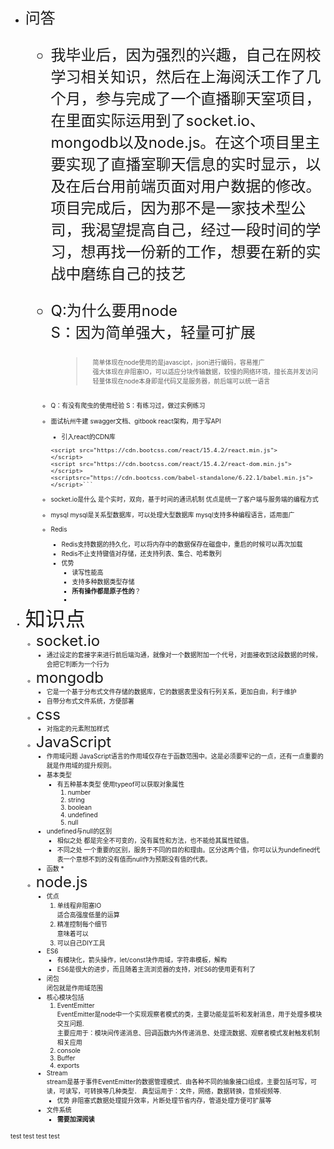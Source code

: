* <font size=5>问答
  * 我毕业后，因为强烈的兴趣，自己在网校学习相关知识，然后在上海阅沃工作了几个月，参与完成了一个直播聊天室项目，在里面实际运用到了socket.io、mongodb以及node.js。在这个项目里主要实现了直播室聊天信息的实时显示，以及在后台用前端页面对用户数据的修改。项目完成后，因为那不是一家技术型公司，我渴望提高自己，经过一段时间的学习，想再找一份新的工作，想要在新的实战中磨练自己的技艺

  * Q:为什么要用node <br>
    S：因为简单强大，轻量可扩展 <br>
    ><font size=1>简单体现在node使用的是javascipt，json进行编码，容易推广 <br>
    强大体现在非阻塞IO，可以适应分块传输数据，较慢的网络环境，擅长高并发访问
    轻量体现在node本身即是代码又是服务器，前后端可以统一语言

  * Q：有没有爬虫的使用经验
    S：有练习过，做过实例练习

  * 面试杭州牛建
  swagger文档、gitbook
  react架构，用于写API
	* 引入react的CDN库

  	```
    <script src="https://cdn.bootcss.com/react/15.4.2/react.min.js">
    </script>
    <script src="https://cdn.bootcss.com/react/15.4.2/react-dom.min.js">
    </script>
    <scriptsrc="https://cdn.bootcss.com/babel-standalone/6.22.1/babel.min.js"></script>```

  * socket.io是什么
    是个实时，双向，基于时间的通讯机制
    优点是统一了客户端与服务端的编程方式
  * mysql
    mysql是关系型数据库，可以处理大型数据库
    mysql支持多种编程语言，适用面广
  * Redis
    * Redis支持数据的持久化，可以将内存中的数据保存在磁盘中，重启的时候可以再次加载
    * Redis不止支持键值对存储，还支持列表、集合、哈希散列
    * 优势
      * 读写性能高
      * 支持多种数据类型存储
      * **所有操作都是原子性的**？
      * 
* <font size=6>知识点 <br></font>
  * <font size=5>socket.io <br></font>
    * 通过设定的套接字来进行前后端沟通，就像对一个数据附加一个代号，对面接收到这段数据的时候，会把它判断为一个行为 <br>
  * <font size=5>mongodb <br></font>
    * 它是一个基于分布式文件存储的数据库，它的数据表里没有行列关系，更加自由，利于维护 <br>
    * 自带分布式文件系统，方便部署 <br>
  * <font size=5>css <br></font>
    * 对指定的元素附加样式 <br>
  * <font size=5>JavaScript <br></font>
    * 作用域问题
      JavaScript语言的作用域仅存在于函数范围中。这是必须要牢记的一点，还有一点重要的就是作用域的提升规则。
    * 基本类型
      * 有五种基本类型
      使用typeof可以获取对象属性
        1. number
        2. string
        3. boolean
        4. undefined
        5. null
    * undefined与null的区别
      * 相似之处
        都是完全不可变的，没有属性和方法，也不能给其属性赋值。
      * 不同之处
        一个重要的区别，服务于不同的目的和理由。区分这两个值，你可以认为undefined代表一个意想不到的没有值而null作为预期没有值的代表。
    * 函数
      *
  * <font size=5>node.js <br></font>
    * 优点 <br>
      1. 单线程非阻塞IO <br>
        适合高强度低量的运算 <br>
      2. 精准控制每个细节 <br>
        意味着可以 <br>
      3. 可以自己DIY工具 <br>
    * ES6 <br>
      * 有模块化，箭头操作，let/const块作用域，字符串模板，解构 <br>
      * ES6是很大的进步，而且随着主流浏览器的支持，对ES6的使用更有利了 <br>
    * 闭包 <br>
      闭包就是作用域范围 <br>
    * 核心模块包括<br>
      1. EventEmitter<br>
        EventEmitter是node中一个实现观察者模式的类，主要功能是监听和发射消息，用于处理多模块交互问题.<br>
        主要应用于：模块间传递消息、回调函数内外传递消息、处理流数据、观察者模式发射触发机制相关应用<br>
      2. console
      3. Buffer
      4. exports
    * Stream<br>
      stream是基于事件EventEmitter的数据管理模式．由各种不同的抽象接口组成，主要包括可写，可读，可读写，可转换等几种类型．
      典型运用于：文件，网络，数据转换，音频视频等.
      * 优势
        非阻塞式数据处理提升效率，片断处理节省内存，管道处理方便可扩展等
    * 文件系统
      * **需要加深阅读**



test
test
test
test
